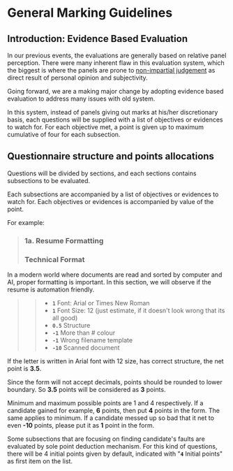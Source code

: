 # General Marking Guidelines

## Introduction: Evidence Based Evaluation

In our previous events, the evaluations are generally based on relative panel perception. There were many inherent flaw in this evaluation system, which the biggest is where the panels are prone to [non-impartial judgement](https://en.wikipedia.org/wiki/Confirmation_bias) as direct result of personal opinion and subjectivity.

Going forward, we are a making major change by adopting evidence based evaluation to address many issues with old system.

In this system, instead of panels giving out marks at his/her discretionary basis, each questions will be supplied with a list of objectives or evidences to watch for. For each objective met, a point is given up to maximum cumulative of four for each subsection.

## Questionnaire structure and points allocations

Questions will be divided by sections, and each sections contains subsections to be evaluated. 

Each subsections are accompanied by a list of objectives or evidences to watch for. Each objectives or evidences is accompanied by value of the point.

For example:

> ### 1a. Resume Formatting
> ### Technical Format 
In a modern world where documents are read and sorted by computer and AI, proper formatting is important. In this section, we will observe if the resume is automation friendly.
>> * **`1`** Font: Arial or Times New Roman
>> * **`1`** Font Size: 12 (just estimate, if it doesn't look wrong that its all good)
>> * **`0.5`** Structure
>> * **`-1`** More than # colour
>> * **`-1`** Wrong filename template
>> * **`-10`** Scanned document
> 

If the letter is written in Arial font with 12 size, has correct structure, the net point is **3.5**. 

Since the form will not accept decimals, points should be rounded to lower boundary. So **3.5** points will be considered as **3** points.

Minimum and maximum possible points are 1 and 4 respectively. If a candidate gained for example, **6** points, then put **4** points in the form. The same applies to minimum. If a candidate messed up so bad that it net to even **-10** points, please put it as **1** point in the form.


Some subsections that are focusing on finding candidate's faults are evaluated by sole point deduction mechanism. For this kind of questions, there will be 4 initial points given by default, indicated with "**`4`** Initial points" as first item on the list.